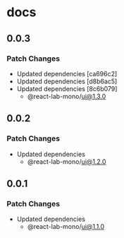 # docs

## 0.0.3

### Patch Changes

- Updated dependencies [ca696c2]
- Updated dependencies [d8b6ac5]
- Updated dependencies [8c6b079]
  - @react-lab-mono/ui@1.3.0

## 0.0.2

### Patch Changes

- Updated dependencies
  - @react-lab-mono/ui@1.2.0

## 0.0.1

### Patch Changes

- Updated dependencies
  - @react-lab-mono/ui@1.1.0
